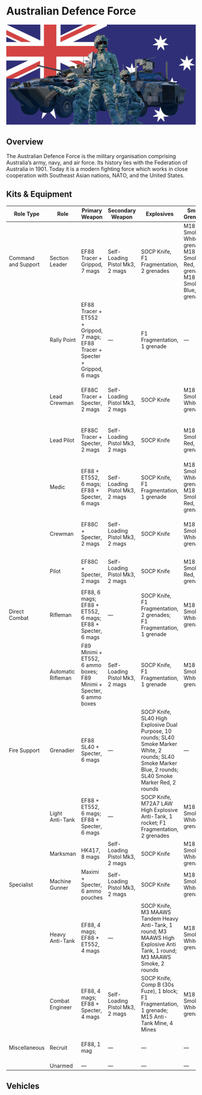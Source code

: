 # Australian Defence Force

![Australian Defence Force](./australian-defence-force.png)

## Overview
The Australian Defence Force is the military organisation comprising Australia’s army, navy, and air force. Its history lies with the Federation of Australia in 1901. Today it is a modern fighting force which works in close cooperation with Southeast Asian nations, NATO, and the United States.

## Kits & Equipment
| Role Type           | Role                  | Primary Weapon                                              | Secondary Weapon                      | Explosives                                                        | Smoke Grenades                                            | Medical Supplies                | Addtl. Equipment                                             |
|---------------------|-----------------------|-------------------------------------------------------------|---------------------------------------|------------------------------------------------------------------|-----------------------------------------------------------|---------------------------------|-------------------------------------------------------------|
| Command and Support | Section Leader         | EF88 Tracer + Grippod, 7 mags                                | Self-Loading Pistol Mk3, 2 mags       | SOCP Knife, F1 Fragmentation, 2 grenades                        | M18 Smoke White, 2 grenades; M18 Smoke Red, 1 grenade; M18 Smoke Blue, 1 grenade | Field Dressing, 2 packages      | Field Binoculars                                              |
|                     | Rally Point           | EF88 Tracer + ET552 + Grippod, 7 mags; EF88 Tracer + Specter + Grippod, 6 mags | —                                     | F1 Fragmentation, 1 grenade                                      | —                                                         | —                               | —                                                           |
|                     | Lead Crewman          | EF88C Tracer + Specter, 2 mags                               | Self-Loading Pistol Mk3, 2 mags       | SOCP Knife                                                      | M18 Smoke White, 2 grenades                                 | Field Dressing, 2 packages      | Field Binoculars, Vehicle Repair Tools, Rally Point          |
|                     | Lead Pilot            | EF88C Tracer + Specter, 2 mags                               | Self-Loading Pistol Mk3, 2 mags       | SOCP Knife                                                      | M18 Smoke Red, 2 grenades                                   | Field Dressing, 2 packages      | Field Binoculars, Vehicle Repair Tools, Rally Point          |
|                     | Medic                 | EF88 + ET552, 6 mags; EF88 + Specter, 6 mags                 | Self-Loading Pistol Mk3, 2 mags       | SOCP Knife, F1 Fragmentation, 1 grenade                          | M18 Smoke White, 2 grenades; M18 Smoke Red, 2 grenades      | Field Dressing, 9 packages      | Medical Kit, Entrenching Tool, Field Binoculars             |
|                     | Crewman               | EF88C + Specter, 2 mags                                      | Self-Loading Pistol Mk3, 2 mags       | SOCP Knife                                                      | M18 Smoke White, 2 grenades                                 | Field Dressing, 2 packages      | Entrenching Tool, Field Binoculars, Vehicle Repair Tools     |
|                     | Pilot                 | EF88C + Specter, 2 mags                                      | Self-Loading Pistol Mk3, 2 mags       | SOCP Knife                                                      | M18 Smoke Red, 2 grenades                                   | Field Dressing, 2 packages      | Field Binoculars, Vehicle Repair Tools                      |
| Direct Combat       | Rifleman              | EF88, 6 mags; EF88 + ET552, 6 mags; EF88 + Specter, 6 mags   | —                                     | SOCP Knife, F1 Fragmentation, 2 grenades; F1 Fragmentation, 1 grenade | M18 Smoke White, 2 grenades                                 | Field Dressing, 2 packages      | Entrenching Tool, Ammo Bag, Field Binoculars                |
|                     | Automatic Rifleman    | F89 Minimi + ET552, 6 ammo boxes; F89 Minimi + Specter, 6 ammo boxes | Self-Loading Pistol Mk3, 2 mags       | SOCP Knife, F1 Fragmentation, 1 grenade                          | M18 Smoke White, 2 grenades                                 | Field Dressing, 2 packages      | Entrenching Tool, Field Binoculars                          |
| Fire Support        | Grenadier             | EF88 SL40 + Specter, 6 mags                                  | —                                     | SOCP Knife, SL40 High Explosive Dual Purpose, 10 rounds; SL40 Smoke Marker White, 2 rounds; SL40 Smoke Marker Blue, 2 rounds; SL40 Smoke Marker Red, 2 rounds | —                                                         | Field Dressing, 2 packages      | Entrenching Tool                                             |
|                     | Light Anti-Tank       | EF88 + ET552, 6 mags; EF88 + Specter, 6 mags                | —                                     | SOCP Knife, M72A7 LAW High Explosive Anti-Tank, 1 rocket; F1 Fragmentation, 2 grenades | M18 Smoke White, 2 grenades                                 | Field Dressing, 2 packages      | Entrenching Tool, Field Binoculars                          |
|                     | Marksman              | HK417, 8 mags                                               | Self-Loading Pistol Mk3, 2 mags       | SOCP Knife                                                      | M18 Smoke White, 2 grenades                                 | Field Dressing, 2 packages      | Entrenching Tool, Field Binoculars                          |
| Specialist          | Machine Gunner        | Maximi + Specter, 6 ammo pouches                             | Self-Loading Pistol Mk3, 2 mags       | SOCP Knife                                                      | M18 Smoke White, 2 grenades                                 | Field Dressing, 2 packages      | Entrenching Tool                                             |
|                     | Heavy Anti-Tank       | EF88, 4 mags; EF88 + ET552, 4 mags                          | —                                     | SOCP Knife, M3 MAAWS Tandem Heavy Anti-Tank, 1 round; M3 MAAWS High Explosive Anti Tank, 1 round; M3 MAAWS Smoke, 2 rounds | M18 Smoke White, 2 grenades                                 | Field Dressing, 2 packages      | Entrenching Tool, Field Binoculars                          |
|                     | Combat Engineer       | EF88, 4 mags; EF88 + Specter, 4 mags                        | Self-Loading Pistol Mk3, 2 mags       | SOCP Knife, Comp B (30s Fuze), 1 block; F1 Fragmentation, 1 grenade; M15 Anti-Tank Mine, 4 Mines | M18 Smoke White, 2 grenades                                 | Field Dressing, 2 packages      | Entrenching Tool, Vehicle Repair Tools, Sandbags, Razor Wire, Field Binoculars |
| Miscellaneous       | Recruit               | EF88, 1 mag                                                 | —                                     | —                                                                | —                                                         | Field Dressing, 1 package       | Entrenching Tool                                             |
|                     | Unarmed               | —                                                           | —                                     | —                                                                | —                                                         | —                               | —                                                           |


## Vehicles